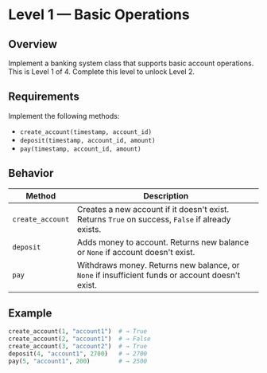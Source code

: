 # Level 1 — Basic Operations

## Overview
Implement a banking system class that supports basic account operations.
This is Level 1 of 4. Complete this level to unlock Level 2.

## Requirements

Implement the following methods:
- `create_account(timestamp, account_id)`
- `deposit(timestamp, account_id, amount)`
- `pay(timestamp, account_id, amount)`

## Behavior

| Method | Description |
|--------|-------------|
| `create_account` | Creates a new account if it doesn't exist. Returns `True` on success, `False` if already exists. |
| `deposit` | Adds money to account. Returns new balance or `None` if account doesn't exist. |
| `pay` | Withdraws money. Returns new balance, or `None` if insufficient funds or account doesn't exist. |

## Example

```python
create_account(1, "account1")  # → True
create_account(2, "account1")  # → False
create_account(3, "account2")  # → True
deposit(4, "account1", 2700)   # → 2700
pay(5, "account1", 200)        # → 2500
```
